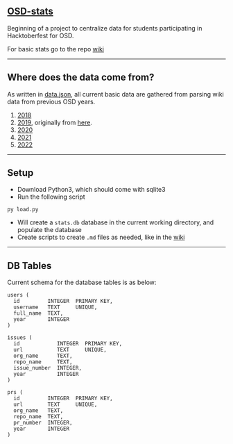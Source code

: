 ## [OSD-stats](https://github.com/RC-Lee/OSD-stats/wiki)
Beginning of a project to centralize data for students participating in Hacktoberfest for OSD.

For basic stats go to the repo [wiki](https://github.com/RC-Lee/OSD-stats/wiki)

---

## Where does the data come from?
As written in [data.json](https://github.com/RC-Lee/OSD-stats/blob/main/data.json), all current basic data are gathered from parsing wiki data from previous OSD years.
1. [2018](https://raw.githubusercontent.com/wiki/humphd/hacktoberfest-at-seneca-2018/Student-Submissions.md)
2. [2019](https://raw.githubusercontent.com/wiki/RC-Lee/2019raw/raw.md), originally from [here](https://wiki.cdot.senecacollege.ca/wiki/OSD_%26_DPS909_Fall_2019_-_Release_0.2).
3. [2020](https://raw.githubusercontent.com/wiki/Seneca-CDOT/topics-in-open-source-2020/release-0.2.md)
4. [2021](https://raw.githubusercontent.com/wiki/Seneca-CDOT/topics-in-open-source-2021/release-0.2.md)
5. [2022](https://raw.githubusercontent.com/wiki/Seneca-CDOT/topics-in-open-source-2022/release-0.2.md)

---

## Setup
- Download Python3, which should come with sqlite3
- Run the following script
```script
py load.py
```
- Will create a `stats.db` database in the current working directory, and populate the database
- Create scripts to create `.md` files as needed, like in the [wiki](https://github.com/RC-Lee/OSD-stats/wiki)

---

## DB Tables
Current schema for the database tables is as below:
```db
users (
  id         INTEGER  PRIMARY KEY,
  username   TEXT     UNIQUE,
  full_name  TEXT,
  year       INTEGER
)

issues (
  id            INTEGER  PRIMARY KEY,
  url           TEXT     UNIQUE,
  org_name      TEXT,
  repo_name     TEXT,
  issue_number  INTEGER,
  year          INTEGER
)

prs (
  id         INTEGER  PRIMARY KEY,
  url        TEXT     UNIQUE,
  org_name   TEXT,
  repo_name  TEXT,
  pr_number  INTEGER,
  year       INTEGER
)
```
